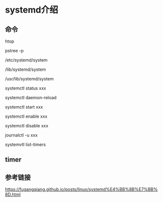 # systemd介绍

## 命令

htop

pstree -p

/etc/systemd/system

/lib/systemd/system

/usr/lib/systemd/system

systemctl status xxx

systemctl daemon-reload

systemctl start xxx

systemctl enable xxx

systemctl disable xxx

journalctl -u xxx

systemvtl list-timers

## timer

## 参考链接

https://fugangqiang.github.io/posts/linux/systemd%E4%BB%8B%E7%BB%8D.html
